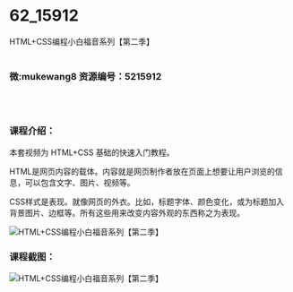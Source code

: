 # 62_15912
HTML+CSS编程小白福音系列【第二季】
<br/></br>
<h3>微:mukewang8 资源编号：5215912</h3>
<br/></br>
<h3>课程介绍：</h3>
<p>本套视频为 <a title="查看与 HTML+CSS 相关的文章" target="_blank">HTML+CSS</a> 基础的快速入门教程。</p>
<p>HTML是网页内容的载体。内容就是网页制作者放在页面上想要让用户浏览的信息，可以包含文字、图片、视频等。</p>
<p>CSS样式是表现。就像网页的外衣。比如，标题字体、颜色变化，或为标题加入背景图片、边框等。所有这些用来改变内容外观的东西称之为表现。</p>
<p><img src="https://www.ko996.com/wp-content/uploads/img/2020/10/2-91-300x203.png" alt="HTML+CSS编程小白福音系列【第二季】"></p>
<div class="info-desc">
<h3>课程截图：</h3>
<p><img src="https://www.ko996.com/wp-content/uploads/img/2020/10/1-96.png" alt="HTML+CSS编程小白福音系列【第二季】"></p>


			
</div>
